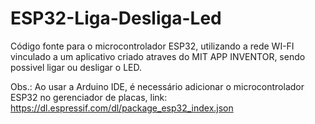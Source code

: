 # ESP32-Liga-Desliga-Led

Código fonte para o microcontrolador ESP32, utilizando a rede WI-FI vinculado a um aplicativo criado atraves do MIT APP INVENTOR, sendo possivel ligar ou desligar o LED.

Obs.: Ao usar a Arduino IDE, é necessário adicionar o microcontrolador ESP32 no gerenciador de placas, link: https://dl.espressif.com/dl/package_esp32_index.json
